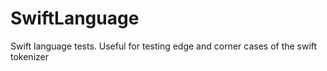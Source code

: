 SwiftLanguage
=============

Swift language tests. Useful for testing edge and corner cases of the swift tokenizer
